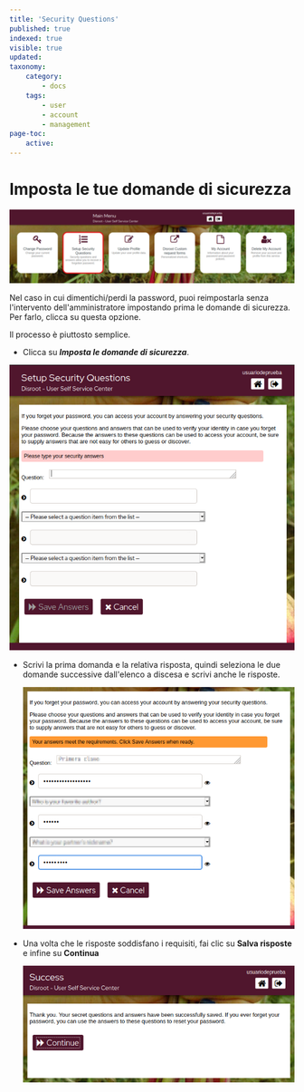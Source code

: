 ```yaml
---
title: 'Security Questions'
published: true
indexed: true
visible: true
updated:
taxonomy:
    category:
        - docs
    tags:
        - user
        - account
        - management
page-toc:
    active:
---
```


# Imposta le tue domande di sicurezza 

![](en/dashboard_questions.png)

Nel caso in cui dimentichi/perdi la password, puoi reimpostarla senza l'intervento dell'amministratore impostando prima le domande di sicurezza. Per farlo, clicca su questa opzione.

Il processo è piuttosto semplice. 

- Clicca su ***Imposta le domande di sicurezza***.

 ![](en/sec_qs_01.png)

- Scrivi la prima domanda e la relativa risposta, quindi seleziona le due domande successive dall'elenco a discesa e scrivi anche le risposte.

  ![](en/sec_qs_02.png)

- Una volta che le risposte soddisfano i requisiti, fai clic su **Salva risposte** e infine su **Continua** 

  ![](en/sec_qs_03.png)
